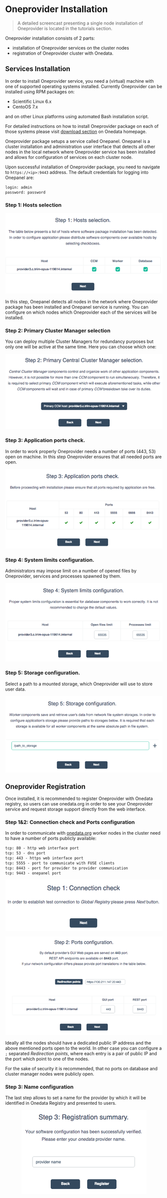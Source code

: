 # Oneprovider Installation

> A detailed screencast presenting a single node installation of Oneprovider is located in the tutorials section.

Oneprovider installation consists of 2 parts:
* installation of Oneprovider services on the cluster nodes
* registration of Oneprovider cluster with Onedata.

## Services Installation

In order to install Oneprovider service, you need a (virtual) machine with one of supported operating systems installed. Currently Oneprovider can be installed using RPM packages on:
* Scientific Linux 6.x
* CentoOS 7.x

and on other Linux platforms using automated Bash installation script.


For detailed instructions on how to install Oneprovider package on each of those systems please visit [download section](https://onedata.org/download) on Onedata homepage.

Oneprovider package setups a service called Onepanel. Onepanel is a cluster installation and administration user interface that detects all other nodes in the local network where Oneprovider service has been installed and allows for configuration of services on each cluster node.

Upon successful installation of Oneprovider package, you need to navigate to `https://<ip>:9443` address. The default credentials for logging into Onepanel are:
~~~
login: admin
password: password
~~~

### Step 1: Hosts selection

<p align="center"><img src="img/admin/step1_host_selection.png"></p>

In this step, Onepanel detects all nodes in the network where Oneprovider package has been installed and Onepanel service is running. You can configure on which nodes which Oneprovider each of the services will be installed.


### Step 2: Primary Cluster Manager selection

You can deploy multiple Cluster Managers for redundancy purposes but only one will be active at the same time. Here you can choose which one:

<p align="center"><img src="img/admin/step2_primary_cm_selection.png"></p>


### Step 3: Application ports check.

In order to work properly Oneprovider needs a number of ports (443, 53) open on machine. In this step Oneprovider ensures that all needed ports are open.

<p align="center"><img src="img/admin/step3_ports_check.png"></p>


### Step 4: System limits configuration.

Administrators may impose limit on a number of opened files by Oneprovider, services and processes spawned by them.

<p align="center"><img src="img/admin/step4_system_limists.png"></p>


### Step 5: Storage configuration.

Select a path to a mounted storage, which Oneprovider will use to store user data.

<p align="center"><img src="img/admin/step5_path_to_storage.png"></p>


## Oneprovider Registration
Once installed, it is recommended to register Oneprovider with Onedata registry, so users can use onedata.org in order to see your Oneprovider service and request storage support directly from the web interface.

### Step 1&2: Connection check and Ports configuration

In order to communicate with [onedata.org](onedata.org) worker nodes in the cluster need to have a number of ports publicly available:
~~~
tcp: 80 - http web interface port
tcp: 53 - dns port
tcp: 443 - https web interface port
tcp: 5555 - port to communicate with FUSE clients
tcp: 8443 - port for provider to provider communication
tcp: 9443 - onepanel port
~~~

<p align="center"><img src="img/admin/rstrep1_info.png"></p>

<p align="center"><img src="img/admin/rstep2_ports.png"></p>

Ideally all the nodes should have a dedicated public IP address and the above mentioned ports open to the world. In other case you can configure a `;` separated *Redirection points*, where each entry is a pair of public IP and the port which point to one of the nodes.

For the sake of security it is recommended, that no ports on database and cluster manager nodes were publicly open.


### Step 3: Name configuration
The last step allows to set a name for the provider by which it will be identified in Onedata Registry and presented to users.

<p align="center"><img src="img/admin/rstep2_name.png"></p>
